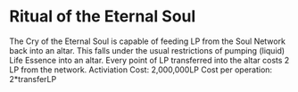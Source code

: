 # Ritual of the Eternal Soul

The Cry of the Eternal Soul is capable of feeding LP from the Soul Network back into an altar. This falls under the usual restrictions of pumping (liquid) Life Essence into an altar. Every point of LP transferred into the altar costs 2 LP from the network.
Activiation Cost: 2,000,000LP
Cost per operation: 2*transferLP
